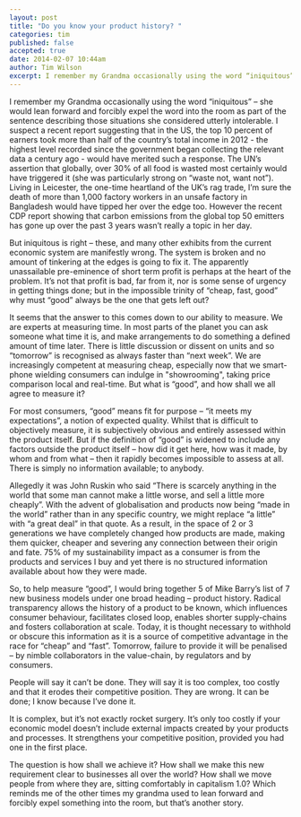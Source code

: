 ```yaml
---
layout: post
title: "Do you know your product history? "
categories: tim
published: false
accepted: true
date: 2014-02-07 10:44am
author: Tim Wilson
excerpt: I remember my Grandma occasionally using the word “iniquitous” – she would lean forward and forcibly expel the word into the room as part of the sentence describing those situations she considered utterly intolerable. I suspect a recent report suggesting that in the US, the top 10 percent of earners took more than half of the country’s total income in 2012 - the highest level recorded since the government began collecting the relevant data a century ago - would have merited such a response. The UN’s assertion that globally, over 30% of all food is wasted most certainly would have triggered it (she was particularly strong on “waste not, want not”).
---
```



I remember my Grandma occasionally using the word “iniquitous” – she would lean forward and forcibly expel the word into the room as part of the sentence describing those situations she considered utterly intolerable. I suspect a recent report suggesting that in the US, the top 10 percent of earners took more than half of the country’s total income in 2012 - the highest level recorded since the government began collecting the relevant data a century ago - would have merited such a response. The UN’s assertion that globally, over 30% of all food is wasted most certainly would have triggered it (she was particularly strong on “waste not, want not”). Living in Leicester, the one-time heartland of the UK’s rag trade, I’m sure the death of more than 1,000 factory workers in an unsafe factory in Bangladesh would have tipped her over the edge too. However the recent CDP report showing that carbon emissions from the global top 50 emitters has gone up over the past 3 years wasn’t really a topic in her day.

But iniquitous is right – these, and many other exhibits from the current economic system are manifestly wrong. The system is broken and no amount of tinkering at the edges is going to fix it. The apparently unassailable pre-eminence of short term profit is perhaps at the heart of the problem. It’s not that profit is bad, far from it, nor is some sense of urgency in getting things done; but in the impossible trinity of “cheap, fast, good” why must “good” always be the one that gets left out?

It seems that the answer to this comes down to our ability to measure. We are experts at measuring time. In most parts of the planet you can ask someone what time it is, and make arrangements to do something a defined amount of time later. There is little discussion or dissent on units and so “tomorrow” is recognised as always faster than “next week”. We are increasingly competent at measuring cheap, especially now that we smart-phone wielding consumers can indulge in "showrooming", taking price comparison local and real-time. But what is “good”, and how shall we all agree to measure it?

For most consumers, “good” means fit for purpose – “it meets my expectations”, a notion of expected quality. Whilst that is difficult to objectively measure, it is subjectively obvious and entirely assessed within the product itself. But if the definition of “good” is widened to include any factors outside the product itself – how did it get here, how was it made, by whom and from what – then it rapidly becomes impossible to assess at all. There is simply no information available; to anybody.

Allegedly it was John Ruskin who said “There is scarcely anything in the world that some man cannot make a little worse, and sell a little more cheaply”. With the advent of globalisation and products now being “made in the world” rather than in any specific country, we might replace “a little” with “a great deal” in that quote. As a result, in the space of 2 or 3 generations we have completely changed how products are made, making them quicker, cheaper and severing any connection between their origin and fate. 75% of my sustainability impact as a consumer is from the products and services I buy and yet there is no structured information available about how they were made.

So, to help measure “good”, I would bring together 5 of Mike Barry’s list of 7 new business models under one broad heading – product history. Radical transparency allows the history of a product to be known, which influences consumer behaviour, facilitates closed loop, enables shorter supply-chains and fosters collaboration at scale. Today, it is thought necessary to withhold or obscure this information as it is a source of competitive advantage in the race for “cheap” and “fast”. Tomorrow, failure to provide it will be penalised – by nimble collaborators in the value-chain, by regulators and by consumers.

People will say it can’t be done. They will say it is too complex, too costly and that it erodes their competitive position. They are wrong. It can be done; I know because I’ve done it.

It is complex, but it’s not exactly rocket surgery. It’s only too costly if your economic model doesn’t include external impacts created by your products and processes. It strengthens your competitive position, provided you had one in the first place.

The question is how shall we achieve it? How shall we make this new requirement clear to businesses all over the world? How shall we move people from where they are, sitting comfortably in capitalism 1.0? Which reminds me of the other times my grandma used to lean forward and forcibly expel something into the room, but that’s another story.




